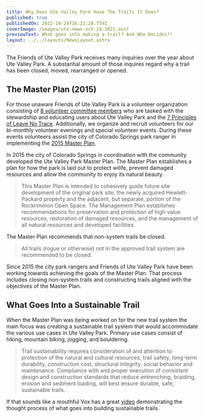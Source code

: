 ```yaml
---
title: Why Does Ute Valley Park Have The Trails It Does?
published: true
publishedOn: 2022-10-24T16:21:28.759Z
coverImage: /images/ute-news-oct-24-2022.avif
previewText: What goes into making a trail? And Who Decides?!
layout: ../../layouts/NewsLayout.astro
---
```

The Friends of Ute Valley Park receives many inquiries over the year about Ute Valley Park.  A substantial amount of those inquires regard why a trail has been closed, moved, rearranged or opened. 

## The Master Plan (2015)

For those unaware Friends of Ute Valley Park is a volunteer organization consisting of [8 volunteer committee members](https://www.friendsofutevalleypark.com/about/) who are tasked with the stewardship and educating users about Ute Valley Park and the [7 Principles of Leave No Trace](https://lnt.org/why/7-principles/).  Additionally, we organize and recruit volunteers for our bi-monthly volunteer evenings and special volunteer events.  During these events volunteers assist the city of Colorado Springs park ranger in implementing the [2015 Master Plan](https://coloradosprings.gov/sites/default/files/parks_recreation_and_cultural_services/parks/15.03.12_ute_mmp.pdf). 

In 2015 the city of Colorado Springs in coordination with the community developed the Ute Valley Park Master Plan. The Master Plan establishes a plan for how the park is laid out to protect wilife, prevent damaged resources and allow the community to enjoy its natural beauty.

> This Master Plan is intended to cohesively guide future site development of the original park site, the newly acquired Hewlett-Packard property and the adjacent, but separate, portion of the Rockrimmon Open Space. The Management Plan establishes recommendations for preservation and protection of high value resources, restoration of damaged resources, and the management of all natural resources and developed facilities.

The Master Plan recommends that non-system trails be closed.

> All trails (rogue or otherwise) not in the approved trail system are recommended to be closed.

Since 2015 the city park rangers and Friends of Ute Valley Park have been working towards achieving the goals of the Master Plan. That process includes closing non-system trails and constructing trails aligned with the objectives of the Master Plan.

## What Goes Into a Sustainable Trail

When the Master Plan was being worked on for the new trail system the main focus was creating a sustainable trail system that would accommodate the various use cases in Ute Valley Park.  Primary use cases consist of hiking, mountain biking, jogging, and bouldering.

> Trail sustainability requires consideration of and attention to protection of the natural and cultural resources, trail safety, long-term durability, construction cost, structural integrity, social behavior and maintenance. Compliance with and proper execution of consistent design and construction standards that reduce entrenching, braiding, erosion and sediment loading, will best ensure durable, safe, sustainable trails.

If that sounds like a mouthful Vox has a great [video](https://www.youtube.com/watch?v=oFIdIVngeYA) demonstrating the thought process of what goes into building sustainable trails.